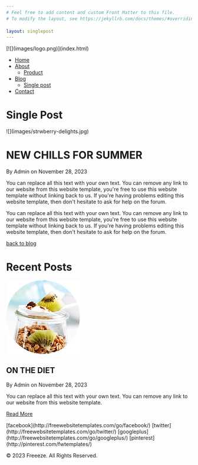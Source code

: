 ```yaml
---
# Feel free to add content and custom Front Matter to this file.
# To modify the layout, see https://jekyllrb.com/docs/themes/#overriding-theme-defaults

layout: singlepost
---
```

<div id="page">

<div id="header">

<div>[![](images/logo.png)](index.html)

*   [Home](/index.html)
*   [About](about.html)
    *   [Product](product.html)
*   [Blog](blog.html)
    *   [Single post](singlepost.html)
*   [Contact](contact.html)

</div>

</div>

<div id="body">

<div class="header">

<div>

# Single Post

</div>

</div>

<div class="singlepost">

<div class="featured">![](images/strwberry-delights.jpg)

# NEW CHILLS FOR SUMMER

<span>By Admin on November 28, 2023</span>

You can replace all this text with your own text. You can remove any link to our website from this website template, you're free to use this website template without linking back to us. If you're having problems editing this website template, then don't hesitate to ask for help on the forum.

You can replace all this text with your own text. You can remove any link to our website from this website template, you're free to use this website template without linking back to us. If you're having problems editing this website template, then don't hesitate to ask for help on the forum.

[back to blog](blog.html)</div>

<div class="sidebar">

# Recent Posts

![](images/on-diet.png)

## ON THE DIET

<span>By Admin on November 28, 2023</span>

You can replace all this text with your own text. You can remove any link to our website from this website template.

[Read More](singlepost.html)</div>

</div>

</div>

<div id="footer">

<div>

<div class="connect">[facebook](http://freewebsitetemplates.com/go/facebook/) [twitter](http://freewebsitetemplates.com/go/twitter/) [googleplus](http://freewebsitetemplates.com/go/googleplus/) [pinterest](http://pinterest.com/fwtemplates/)</div>

© 2023 Freeeze. All Rights Reserved.

</div>

</div>

</div>